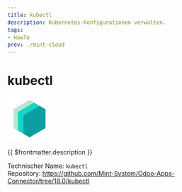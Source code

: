 ```yaml
---
title: kubectl
description: Kubernetes-Konfigurationen verwalten.
tags:
- HowTo
prev: ./mint-cloud
---
```

# kubectl
![icon_oms_box](attachments/icons_odoo_mint_system.png)

{{ $frontmatter.description }}

Technischer Name: `kubectl`\
Repository: <https://github.com/Mint-System/Odoo-Apps-Connector/tree/18.0/kubectl>
